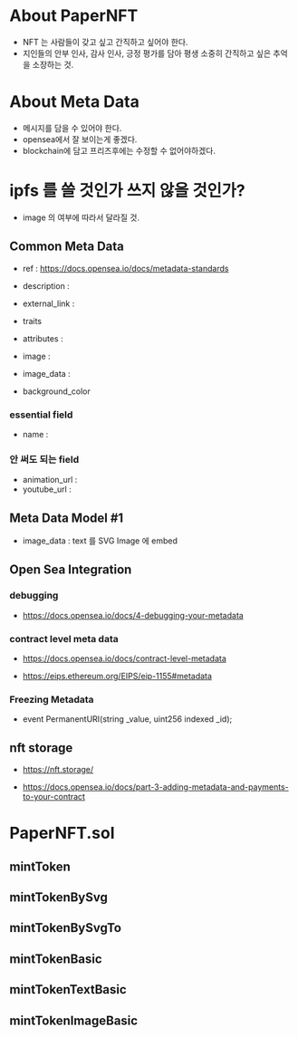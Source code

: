 
# About PaperNFT

* NFT 는 사람들이 갖고 싶고 간직하고 싶어야 한다.
* 지인들의 안부 인사, 감사 인사, 긍정 평가를 담아 평생 소중히 간직하고 싶은 추억을 소장하는 것.

# About Meta Data

* 메시지를 담을 수 있어야 한다.
* opensea에서 잘 보이는게 좋겠다.
* blockchain에 담고 프리즈후에는 수정할 수 없어야하겠다.

# ipfs 를 쓸 것인가 쓰지 않을 것인가?

* image 의 여부에 따라서 달라질 것.

## Common Meta Data

* ref : https://docs.opensea.io/docs/metadata-standards

* description :
* external_link :
* traits
* attributes :
* image :
* image_data :
* background_color

### essential field

* name :

### 안 써도 되는 field

* animation_url :
* youtube_url :


## Meta Data Model #1

* image_data : text 를 SVG Image 에 embed

## Open Sea Integration

### debugging

* https://docs.opensea.io/docs/4-debugging-your-metadata

### contract level meta data
* https://docs.opensea.io/docs/contract-level-metadata

* https://eips.ethereum.org/EIPS/eip-1155#metadata

### Freezing Metadata

* event PermanentURI(string _value, uint256 indexed _id);

## nft storage

* https://nft.storage/

* https://docs.opensea.io/docs/part-3-adding-metadata-and-payments-to-your-contract

# PaperNFT.sol

## mintToken

## mintTokenBySvg

## mintTokenBySvgTo

## mintTokenBasic

## mintTokenTextBasic

## mintTokenImageBasic



